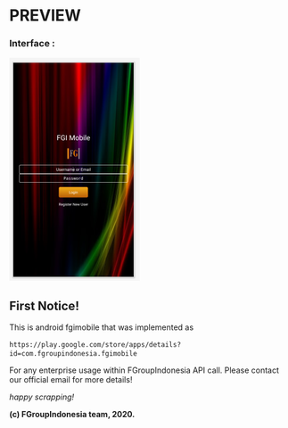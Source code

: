 # PREVIEW

### Interface :
![Preview01](preview/fgi_mobile.png)

## First Notice!

This is android fgimobile that was implemented as 
```
https://play.google.com/store/apps/details?id=com.fgroupindonesia.fgimobile
```

For any enterprise usage within FGroupIndonesia API call. Please contact our official email for more details!

*happy scrapping!*




**(c) FGroupIndonesia team, 2020.**

